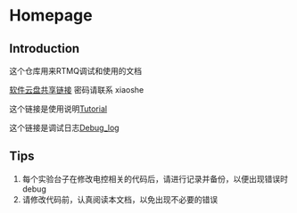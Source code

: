 # Homepage

## Introduction

这个仓库用来RTMQ调试和使用的文档

[软件云盘共享链接](https://cloud.tsinghua.edu.cn/d/0f2bbf86cec247ca9621/)
密码请联系 xiaoshe

这个链接是使用说明[Tutorial](RTMQ_Tutorial.md)

这个链接是调试日志[Debug_log](Debug_log.md)

## Tips
1. 每个实验台子在修改电控相关的代码后，请进行记录并备份，以便出现错误时debug
2. 请修改代码前，认真阅读本文档，以免出现不必要的错误


